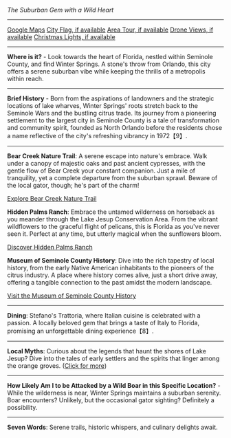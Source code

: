 *The Suburban Gem with a Wild Heart*

---

[Google Maps](https://www.google.com/maps/place/Winter+Springs,+FL/data=!3m1!1e3)
[City Flag, if available](https://www.google.com/search?tbm=isch&q=Winter+Springs+FL+Flag+Picture)
[Area Tour, if available](https://www.youtube.com/results?search_query=Winter+Springs+FL+4k+tour)
[Drone Views, if available](https://www.youtube.com/results?search_query=Winter+Springs+FL+4k+drone)
[Christmas Lights, if available](https://www.youtube.com/results?search_query=Winter+Springs+FL+christmas+lights&sp=CAI%253D)

---

**Where is it?** - Look towards the heart of Florida, nestled within Seminole County, and find Winter Springs. A stone's throw from Orlando, this city offers a serene suburban vibe while keeping the thrills of a metropolis within reach.

---

**Brief History** - Born from the aspirations of landowners and the strategic locations of lake wharves, Winter Springs' roots stretch back to the Seminole Wars and the bustling citrus trade. Its journey from a pioneering settlement to the largest city in Seminole County is a tale of transformation and community spirit, founded as North Orlando before the residents chose a name reflective of the city's refreshing vibrancy in 1972【9】.

---

**Bear Creek Nature Trail**: A serene escape into nature's embrace. Walk under a canopy of majestic oaks and past ancient cypresses, with the gentle flow of Bear Creek your constant companion. Just a mile of tranquility, yet a complete departure from the suburban sprawl. Beware of the local gator, though; he's part of the charm!

  [Explore Bear Creek Nature Trail](https://www.youtube.com/results?search_query=Winter+Springs+FL+Bear+Creek+Nature+Trail)

**Hidden Palms Ranch**: Embrace the untamed wilderness on horseback as you meander through the Lake Jesup Conservation Area. From the vibrant wildflowers to the graceful flight of pelicans, this is Florida as you've never seen it. Perfect at any time, but utterly magical when the sunflowers bloom.

  [Discover Hidden Palms Ranch](https://www.youtube.com/results?search_query=Winter+Springs+FL+Hidden+Palms+Ranch)

**Museum of Seminole County History**: Dive into the rich tapestry of local history, from the early Native American inhabitants to the pioneers of the citrus industry. A place where history comes alive, just a short drive away, offering a tangible connection to the past amidst the modern landscape.

  [Visit the Museum of Seminole County History](https://www.youtube.com/results?search_query=Winter+Springs+FL+Museum+of+Seminole+County+History)

---

**Dining**: Stefano's Trattoria, where Italian cuisine is celebrated with a passion. A locally beloved gem that brings a taste of Italy to Florida, promising an unforgettable dining experience【8】.

---

**Local Myths**: Curious about the legends that haunt the shores of Lake Jesup? Dive into the tales of early settlers and the spirits that linger among the orange groves. ([Click for more](https://www.google.com/search?q=Winter+Springs+FL+local+myths))

---

**How Likely Am I to be Attacked by a Wild Boar in this Specific Location?** - While the wilderness is near, Winter Springs maintains a suburban serenity. Boar encounters? Unlikely, but the occasional gator sighting? Definitely a possibility.

---

**Seven Words**: Serene trails, historic whispers, and culinary delights await.
